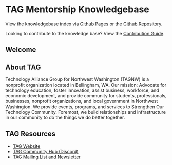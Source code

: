 # TAG Mentorship Knowledgebase

View the knowledgebase index via
[Github Pages](https://tagnw.github.io/mentorship-knowledgebase/)
or the [Github Repository](index.md).

Looking to contribute to the knowledge base? View the
[Contribution Guide](contribution_guide.md).

## Welcome

## About TAG

Technology Alliance Group for Northwest Washington (TAGNW) is a nonprofit
organization located in Bellingham, WA. Our mission: Advocate for technology
education, foster innovation, assist business, workforce, and economic
development, and provide community for students, professionals, businesses,
nonprofit organizations, and local government in Northwest Washington. We
provide events, programs, and services to Strengthen Our Technology Community.
Foremost, we build relationships and infrastructure in our community to do the
things we do better together.

## TAG Resources

* [TAG Website](https://www.tagnw.org/)
* [TAG Community Hub (Discord)](https://www.tagnw.org/community-hub)
* [TAG Mailing List and Newsletter](https://www.tagnw.org/newsletter)
